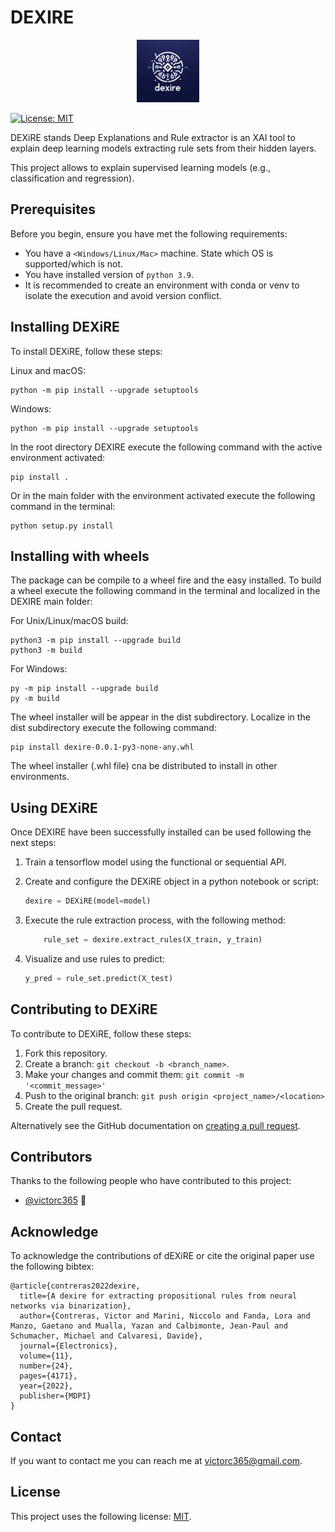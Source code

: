 # DEXIRE
<!-- trunk-ignore(markdownlint/MD033) -->
<p align="center">
<img src="images/logo/logo_dexire_small.png" alt="logo_dexire" width="100"/>
</p>

<!--- These are examples. See https://shields.io for others or to customize this set of shields. You might want to include dependencies, project status and license info here --->
[![License: MIT](https://img.shields.io/badge/License-MIT-yellow.svg)](https://opensource.org/licenses/MIT)

DEXiRE stands Deep Explanations and Rule extractor is an XAI tool to explain deep learning models extracting rule sets from their hidden layers.

This project allows to explain supervised learning models (e.g., classification and regression).

## Prerequisites

Before you begin, ensure you have met the following requirements:

<!--- These are just example requirements. Add, duplicate or remove as required --->

- You have a `<Windows/Linux/Mac>` machine. State which OS is supported/which is not.
- You have installed version of `python 3.9`.
- It is recommended to create an environment with conda or venv to isolate the execution and avoid version conflict.

## Installing DEXiRE

To install DEXiRE, follow these steps:

Linux and macOS:

```
python -m pip install --upgrade setuptools
```

Windows:

```
python -m pip install --upgrade setuptools
```

In the root directory DEXIRE execute the following command with the active environment  activated:

```
pip install .
```

Or in the main folder with the environment activated  execute the following command in the terminal:

```
python setup.py install
```

## Installing with wheels

The package can be compile to a wheel fire and the easy installed. To build a wheel execute the following command in the terminal and localized in the DEXIRE main folder:

For Unix/Linux/macOS build:

```
python3 -m pip install --upgrade build
python3 -m build
```

For Windows:

```
py -m pip install --upgrade build
py -m build
```

The wheel installer will be appear in the dist subdirectory. Localize in the dist subdirectory execute the following command:

```
pip install dexire-0.0.1-py3-none-any.whl
```

The wheel installer (.whl file) cna be distributed to install in other environments.

## Using DEXiRE

Once DEXIRE have been successfully installed can be used following the next steps:

1. Train a tensorflow model using the functional or sequential API.
2. Create and configure the DEXiRE object in a python notebook or script:
   
    ```python
    dexire = DEXiRE(model=model)
    ```

3. Execute the rule extraction process, with the following method:
   
    ```python
        rule_set = dexire.extract_rules(X_train, y_train)
    ```

4. Visualize and use rules to predict:
    ```python
    y_pred = rule_set.predict(X_test)
    ```


## Contributing to DEXiRE

<!--- If your README is long or you have some specific process or steps you want contributors to follow, consider creating a separate CONTRIBUTING.md file--->

To contribute to DEXiRE, follow these steps:

1. Fork this repository.
2. Create a branch: `git checkout -b <branch_name>`.
3. Make your changes and commit them: `git commit -m '<commit_message>'`
4. Push to the original branch: `git push origin <project_name>/<location>`
5. Create the pull request.

Alternatively see the GitHub documentation on [creating a pull request](https://help.github.com/en/github/collaborating-with-issues-and-pull-requests/creating-a-pull-request).

## Contributors

Thanks to the following people who have contributed to this project:

- [@victorc365](https://github.com/victorc365) 📖

## Acknowledge  

To acknowledge the contributions of dEXiRE or cite the original paper use the following bibtex:


```
@article{contreras2022dexire,
  title={A dexire for extracting propositional rules from neural networks via binarization},
  author={Contreras, Victor and Marini, Niccolo and Fanda, Lora and Manzo, Gaetano and Mualla, Yazan and Calbimonte, Jean-Paul and Schumacher, Michael and Calvaresi, Davide},
  journal={Electronics},
  volume={11},
  number={24},
  pages={4171},
  year={2022},
  publisher={MDPI}
}
```

## Contact

If you want to contact me you can reach me at <victorc365@gmail.com>.

## License

<!--- If you're not sure which open license to use see https://choosealicense.com/--->

This project uses the following license: [MIT](https://opensource.org/license/mit).
